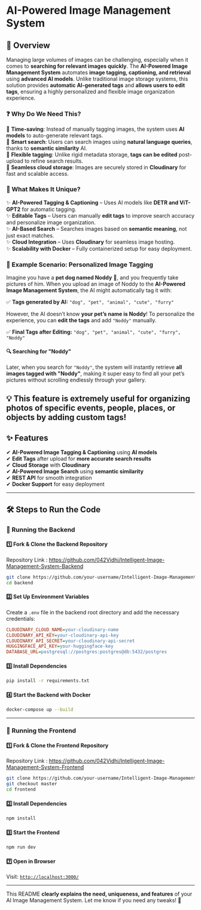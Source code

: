# **AI-Powered Image Management System**  

## **📌 Overview**  
Managing large volumes of images can be challenging, especially when it comes to **searching for relevant images quickly**. The **AI-Powered Image Management System** automates **image tagging, captioning, and retrieval** using **advanced AI models**. Unlike traditional image storage systems, this solution provides **automatic AI-generated tags** and **allows users to edit tags**, ensuring a highly personalized and flexible image organization experience.  

### **❓ Why Do We Need This?**  
🔹 **Time-saving**: Instead of manually tagging images, the system uses **AI models** to auto-generate relevant tags.  
🔹 **Smart search**: Users can search images using **natural language queries**, thanks to **semantic similarity** AI.  
🔹 **Flexible tagging**: Unlike rigid metadata storage, **tags can be edited** post-upload to refine search results.  
🔹 **Seamless cloud storage**: Images are securely stored in **Cloudinary** for fast and scalable access.  

### **🚀 What Makes It Unique?**  
✨ **AI-Powered Tagging & Captioning** – Uses AI models like **DETR and ViT-GPT2** for automatic tagging.  
✨ **Editable Tags** – Users can manually **edit tags** to improve search accuracy and personalize image organization.  
✨ **AI-Based Search** – Searches images based on **semantic meaning**, not just exact matches.  
✨ **Cloud Integration** – Uses **Cloudinary** for seamless image hosting.  
✨ **Scalability with Docker** – Fully containerized setup for easy deployment.  

### **📌 Example Scenario: Personalized Image Tagging**  

Imagine you have a **pet dog named Noddy** 🐶, and you frequently take pictures of him. When you upload an image of Noddy to the **AI-Powered Image Management System**, the AI might automatically tag it with:  

✅ **Tags generated by AI:** `"dog", "pet", "animal", "cute", "furry"`  

However, the AI doesn’t know **your pet’s name is Noddy**! To personalize the experience, you can **edit the tags** and add `"Noddy"` manually.  

✅ **Final Tags after Editing:** `"dog", "pet", "animal", "cute", "furry", "Noddy"`  

#### **🔍 Searching for "Noddy"**  
Later, when you search for `"Noddy"`, the system will instantly retrieve **all images tagged with "Noddy"**, making it super easy to find all your pet’s pictures without scrolling endlessly through your gallery.  

💡 This feature is extremely useful for organizing photos of specific events, people, places, or objects by adding custom tags!
---


## **✨ Features**  
✔ **AI-Powered Image Tagging & Captioning** using **AI models**  
✔ **Edit Tags** after upload for **more accurate search results**  
✔ **Cloud Storage** with **Cloudinary**  
✔ **AI-Powered Image Search** using **semantic similarity**  
✔ **REST API** for smooth integration  
✔ **Docker Support** for easy deployment  

---

## **🛠 Steps to Run the Code**  

### **🚀 Running the Backend**  

#### **1️⃣ Fork & Clone the Backend Repository**  
Repository Link : https://github.com/042Vidhi/Intelligent-Image-Management-System-Backend
```sh
git clone https://github.com/your-username/Intelligent-Image-Management-System-Backend.git
cd backend
```

#### **2️⃣ Set Up Environment Variables**  
Create a `.env` file in the backend root directory and add the necessary credentials:  

```ini
CLOUDINARY_CLOUD_NAME=your-cloudinary-name
CLOUDINARY_API_KEY=your-cloudinary-api-key
CLOUDINARY_API_SECRET=your-cloudinary-api-secret
HUGGINGFACE_API_KEY=your-huggingface-key
DATABASE_URL=postgresql://postgres:postgres@db:5432/postgres
```

#### **3️⃣ Install Dependencies**  
```sh
pip install -r requirements.txt
```

#### **4️⃣ Start the Backend with Docker**  
```sh
docker-compose up --build
```

---

### **🎨 Running the Frontend**  

#### **1️⃣ Fork & Clone the Frontend Repository**  
Repository Link : https://github.com/042Vidhi/Intelligent-Image-Management-System-Frontend
```sh
git clone https://github.com/your-username/Intelligent-Image-Management-System-Frontend.git
git checkout master
cd frontend
```

#### **2️⃣ Install Dependencies**  
```sh
npm install
```

#### **3️⃣ Start the Frontend**  
```sh
npm run dev
```

#### **7️⃣ Open in Browser**  
Visit: [`http://localhost:3000/`](http://localhost:3000/)  

---

This README **clearly explains the need, uniqueness, and features** of your AI Image Management System. Let me know if you need any tweaks! 🚀
